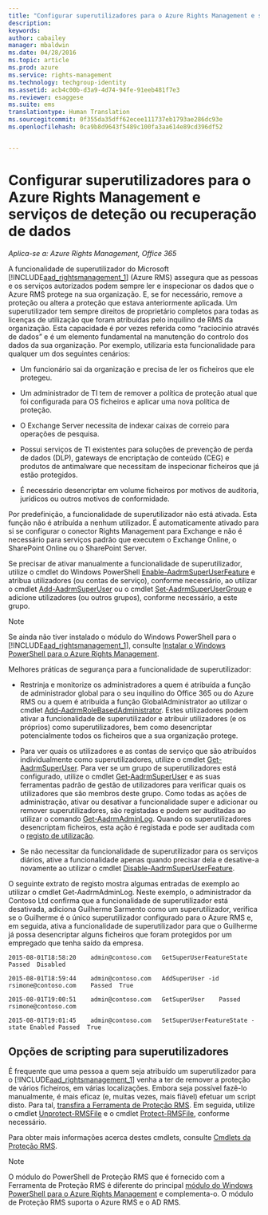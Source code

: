 ```yaml
---
title: "Configurar superutilizadores para o Azure Rights Management e serviços de deteção ou recuperação de dados | Azure RMS"
description: 
keywords: 
author: cabailey
manager: mbaldwin
ms.date: 04/28/2016
ms.topic: article
ms.prod: azure
ms.service: rights-management
ms.technology: techgroup-identity
ms.assetid: acb4c00b-d3a9-4d74-94fe-91eeb481f7e3
ms.reviewer: esaggese
ms.suite: ems
translationtype: Human Translation
ms.sourcegitcommit: 0f355da35dff62ecee111737eb1793ae286dc93e
ms.openlocfilehash: 0ca9b8d9643f5489c100fa3aa614e89cd396df52


---
```


# Configurar superutilizadores para o Azure Rights Management e serviços de deteção ou recuperação de dados

*Aplica-se a: Azure Rights Management, Office 365*

A funcionalidade de superutilizador do Microsoft [!INCLUDE[aad_rightsmanagement_1](../includes/aad_rightsmanagement_1_md.md)] (Azure RMS) assegura que as pessoas e os serviços autorizados podem sempre ler e inspecionar os dados que o Azure RMS protege na sua organização. E, se for necessário, remove a proteção ou altera a proteção que estava anteriormente aplicada. Um superutilizador tem sempre direitos de proprietário completos para todas as licenças de utilização que foram atribuídas pelo inquilino de RMS da organização. Esta capacidade é por vezes referida como “raciocínio através de dados” e é um elemento fundamental na manutenção do controlo dos dados da sua organização. Por exemplo, utilizaria esta funcionalidade para qualquer um dos seguintes cenários:

-   Um funcionário sai da organização e precisa de ler os ficheiros que ele protegeu.

-   Um administrador de TI tem de remover a política de proteção atual que foi configurada para OS ficheiros e aplicar uma nova política de proteção.

-   O Exchange Server necessita de indexar caixas de correio para operações de pesquisa.

-   Possui serviços de TI existentes para soluções de prevenção de perda de dados (DLP), gateways de encriptação de conteúdo (CEG) e produtos de antimalware que necessitam de inspecionar ficheiros que já estão protegidos.

-   É necessário desencriptar em volume ficheiros por motivos de auditoria, jurídicos ou outros motivos de conformidade.

Por predefinição, a funcionalidade de superutilizador não está ativada. Esta função não é atribuída a nenhum utilizador. É automaticamente ativado para si se configurar o conector Rights Management para Exchange e não é necessário para serviços padrão que executem o Exchange Online, o SharePoint Online ou o SharePoint Server.

Se precisar de ativar manualmente a funcionalidade de superutilizador, utilize o cmdlet do Windows PowerShell [Enable-AadrmSuperUserFeature](https://msdn.microsoft.com/library/azure/dn629400.aspx) e atribua utilizadores (ou contas de serviço), conforme necessário, ao utilizar o cmdlet [Add-AadrmSuperUser](https://msdn.microsoft.com/library/azure/dn629411.aspx) ou o cmdlet [Set-AadrmSuperUserGroup](https://msdn.microsoft.com/library/azure/mt653943.aspx) e adicione utilizadores (ou outros grupos), conforme necessário, a este grupo. 

> [!NOTE]
> Se ainda não tiver instalado o módulo do Windows PowerShell para o [!INCLUDE[aad_rightsmanagement_1](../includes/aad_rightsmanagement_1_md.md)], consulte [Instalar o Windows PowerShell para o Azure Rights Management](install-powershell.md).

Melhores práticas de segurança para a funcionalidade de superutilizador:

-   Restrinja e monitorize os administradores a quem é atribuída a função de administrador global para o seu inquilino do Office 365 ou do Azure RMS ou a quem é atribuída a função GlobalAdministrator ao utilizar o cmdlet [Add-AadrmRoleBasedAdministrator](https://msdn.microsoft.com/library/azure/dn629417.aspx). Estes utilizadores podem ativar a funcionalidade de superutilizador e atribuir utilizadores (e os próprios) como superutilizadores, bem como desencriptar potencialmente todos os ficheiros que a sua organização protege.

-   Para ver quais os utilizadores e as contas de serviço que são atribuídos individualmente como superutilizadores, utilize o cmdlet [Get-AadrmSuperUser](https://msdn.microsoft.com/library/azure/dn629408.aspx). Para ver se um grupo de superutilizadores está configurado, utilize o cmdlet [Get-AadrmSuperUser](https://msdn.microsoft.com/library/azure/mt653942.aspx) e as suas ferramentas padrão de gestão de utilizadores para verificar quais os utilizadores que são membros deste grupo. Como todas as ações de administração, ativar ou desativar a funcionalidade super e adicionar ou remover superutilizadores, são registadas e podem ser auditadas ao utilizar o comando [Get-AadrmAdminLog](https://msdn.microsoft.com/library/azure/dn629430.aspx). Quando os superutilizadores desencriptam ficheiros, esta ação é registada e pode ser auditada com o [registo de utilização](log-analyze-usage.md).

-   Se não necessitar da funcionalidade de superutilizador para os serviços diários, ative a funcionalidade apenas quando precisar dela e desative-a novamente ao utilizar o cmdlet [Disable-AadrmSuperUserFeature](https://msdn.microsoft.com/library/azure/dn629428.aspx).

O seguinte extrato de registo mostra algumas entradas de exemplo ao utilizar o cmdlet Get-AadrmAdminLog. Neste exemplo, o administrador da Contoso Ltd confirma que a funcionalidade de superutilizador está desativada, adiciona Guilherme Sarmento como um superutilizador, verifica se o Guilherme é o único superutilizador configurado para o Azure RMS e, em seguida, ativa a funcionalidade de superutilizador para que o Guilherme já possa desencriptar alguns ficheiros que foram protegidos por um empregado que tenha saído da empresa.

`2015-08-01T18:58:20    admin@contoso.com   GetSuperUserFeatureState    Passed  Disabled`

`2015-08-01T18:59:44    admin@contoso.com   AddSuperUser -id rsimone@contoso.com    Passed  True`

`2015-08-01T19:00:51    admin@contoso.com   GetSuperUser    Passed  rsimone@contoso.com`

`2015-08-01T19:01:45    admin@contoso.com   SetSuperUserFeatureState -state Enabled Passed  True`

## Opções de scripting para superutilizadores
É frequente que uma pessoa a quem seja atribuído um superutilizador para o [!INCLUDE[aad_rightsmanagement_1](../includes/aad_rightsmanagement_1_md.md)] venha a ter de remover a proteção de vários ficheiros, em várias localizações. Embora seja possível fazê-lo manualmente, é mais eficaz (e, muitas vezes, mais fiável) efetuar um script disto. Para tal, [transfira a Ferramenta de Proteção RMS](http://www.microsoft.com/en-us/download/details.aspx?id=47256). Em seguida, utilize o cmdlet [Unprotect-RMSFile](https://msdn.microsoft.com/library/azure/mt433200.aspx) e o cmdlet [Protect-RMSFile](https://msdn.microsoft.com/library/azure/mt433201.aspx), conforme necessário.

Para obter mais informações acerca destes cmdlets, consulte [Cmdlets da Proteção RMS](https://msdn.microsoft.com/library/azure/mt433195.aspx).

> [!NOTE]
> O módulo do PowerShell de Proteção RMS que é fornecido com a Ferramenta de Proteção RMS é diferente do principal [módulo do Windows PowerShell para o Azure Rights Management](administer-powershell.md) e complementa-o. O módulo de Proteção RMS suporta o Azure RMS e o AD RMS.





<!--HONumber=Jun16_HO4-->


